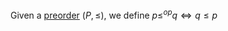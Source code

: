 Given a [preorder](/docs/math/defs/preorder.qmd) $(P, \leq)$, we define 
$p \leq^{op} q \iff q \leq p$
